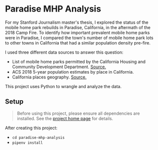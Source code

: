 # Paradise MHP Analysis

For my Stanford Journalism master's thesis, I explored the status of the mobile home park rebuilds in Paradise, California, in the aftermath of the 2018 Camp Fire. To identify how important prevalent mobile home parks were in Paradise, I compared the town's number of mobile home park lots to other towns in California that had a similar population density pre-fire. 

I used three different data sources to answer this question:

* List of mobile home parks permitted by the California Housing and Community Development Department. [Source.]('https://casas.hcd.ca.gov/casas/cmirMp/onlineQuery')
* ACS 2018 5-year population estimates by place in California.
* California places geography. [Source.]('https://www.census.gov/geographies/mapping-files/time-series/geo/tiger-line-file.2018.html')

This project uses Python to wrangle and analyze the data. 

## Setup

> Before using this project, please ensure all dependencies are installed. See the [project home page][] for details.

[project home page]: https://github.com/stanfordjournalism/cookiecutter-stanford-progj#requirements--setup

After creating this project:

* `cd paradise-mhp-analysis`
* `pipenv install`
